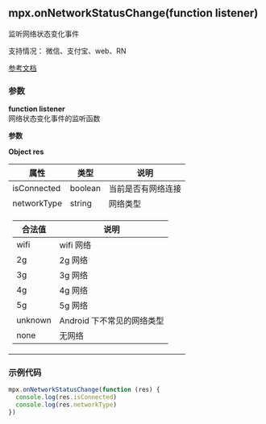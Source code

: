 ## mpx.onNetworkStatusChange(function listener)

监听网络状态变化事件

支持情况： 微信、支付宝、web、RN

[参考文档](https://developers.weixin.qq.com/miniprogram/dev/api/device/network/wx.onNetworkStatusChange.html)

### 参数
**function listener**\
网络状态变化事件的监听函数

**参数**

**Object res**

<table>
  <thead>
    <tr>
      <th>属性</th>
      <th>类型</th>
      <th>说明</th>
    </tr>
  </thead>
  <tbody>
    <tr>
      <td>isConnected</td>
      <td>boolean</td>
      <td>当前是否有网络连接</td>
    </tr>
    <tr>
      <td>networkType</td>
      <td>string</td>
      <td>网络类型</td>
    </tr>
    <tr>
      <td colspan="3">
        <table style="width:100%">
          <thead>
            <tr>
              <th>合法值</th>
              <th>说明</th>
            </tr>
          </thead>
          <tbody>
            <tr><td>wifi</td><td>wifi 网络</td></tr>
            <tr><td>2g</td><td>2g 网络</td></tr>
            <tr><td>3g</td><td>3g 网络</td></tr>
            <tr><td>4g</td><td>4g 网络</td></tr>
            <tr><td>5g</td><td>5g 网络</td></tr>
            <tr><td>unknown</td><td>Android 下不常见的网络类型</td></tr>
            <tr><td>none</td><td>无网络</td></tr>
          </tbody>
        </table>
      </td>
    </tr>
  </tbody>
</table>


### 示例代码

```js
mpx.onNetworkStatusChange(function (res) {
  console.log(res.isConnected)
  console.log(res.networkType)
})
```